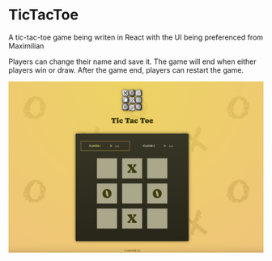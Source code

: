 # TicTacToe

A tic-tac-toe game being writen in React with the UI being preferenced from Maximilian

Players can change their name and save it.
The game will end when either players win or draw.
After the game end, players can restart the game.

![Alt text](/public/Tic-Tac-Toe.png?raw=true "The Game UI")
